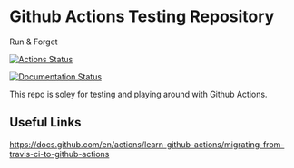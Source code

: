 # Github Actions Testing Repository

Run & Forget

[![Actions Status](https://github.com/vkresch/actions-test/workflows/CI/badge.svg)](https://github.com/vkresch/actions-test/actions)

[![Documentation Status](https://github.com/vkresch/actions-test/workflows/Docs/badge.svg)](https://github.com/vkresch/actions-test/actions)

This repo is soley for testing and playing around with Github Actions.

## Useful Links

https://docs.github.com/en/actions/learn-github-actions/migrating-from-travis-ci-to-github-actions